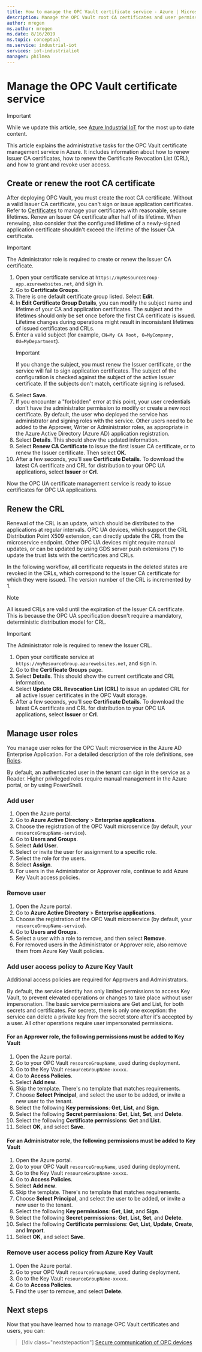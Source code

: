 ```yaml
---
title: How to manage the OPC Vault certificate service - Azure | Microsoft Docs
description: Manage the OPC Vault root CA certificates and user permissions.
author: mregen
ms.author: mregen
ms.date: 8/16/2019
ms.topic: conceptual
ms.service: industrial-iot
services: iot-industrialiot
manager: philmea
---
```


# Manage the OPC Vault certificate service

> [!IMPORTANT]
> While we update this article, see [Azure Industrial IoT](https://azure.github.io/Industrial-IoT/) for the most up to date content.

This article explains the administrative tasks for the OPC Vault certificate management service in Azure. It includes information about how to renew Issuer CA certificates, how to renew the Certificate Revocation List (CRL), and how to grant and revoke user access.

## Create or renew the root CA certificate

After deploying OPC Vault, you must create the root CA certificate. Without a valid Issuer CA certificate, you can't sign or issue application certificates. Refer to [Certificates](howto-opc-vault-secure-ca.md#certificates) to manage your certificates with reasonable, secure lifetimes. Renew an Issuer CA certificate after half of its lifetime. When renewing, also consider that the configured lifetime of a newly-signed application certificate shouldn't exceed the lifetime of the Issuer CA certificate.
> [!IMPORTANT]
> The Administrator role is required to create or renew the Issuer CA certificate.

1. Open your certificate service at `https://myResourceGroup-app.azurewebsites.net`, and sign in.
2. Go to **Certificate Groups**.
3. There is one default certificate group listed. Select **Edit**.
4. In **Edit Certificate Group Details**, you can modify the subject name and lifetime of your CA and application certificates. The subject and the lifetimes should only be set once before the first CA certificate is issued. Lifetime changes during operations might result in inconsistent lifetimes of issued certificates and CRLs.
5. Enter a valid subject (for example, `CN=My CA Root, O=MyCompany, OU=MyDepartment`).<br>
   > [!IMPORTANT]
   > If you change the subject, you must renew the Issuer certificate, or the service will fail to sign application certificates. The subject of the configuration is checked against the subject of the active Issuer certificate. If the subjects don't match, certificate signing is refused.
6. Select **Save**.
7. If you encounter a "forbidden" error at this point, your user credentials don't have the administrator permission to modify or create a new root certificate. By default, the user who deployed the service has administrator and signing roles with the service. Other users need to be added to the Approver, Writer or Administrator roles, as appropriate in the Azure Active Directory (Azure AD) application registration.
8. Select **Details**. This should show the updated information.
9. Select **Renew CA Certificate** to issue the first Issuer CA certificate, or to renew the Issuer certificate. Then select **OK**.
10. After a few seconds, you'll see **Certificate Details**. To download the latest CA certificate and CRL for distribution to your OPC UA applications, select **Issuer** or **Crl**.

Now the OPC UA certificate management service is ready to issue certificates for OPC UA applications.

## Renew the CRL

Renewal of the CRL is an update, which should be distributed to the applications at regular intervals. OPC UA devices, which support the CRL Distribution Point X509 extension, can directly update the CRL from the microservice endpoint. Other OPC UA devices might require manual updates, or can be updated by using GDS server push extensions (*) to update the trust lists with the certificates and CRLs.

In the following workflow, all certificate requests in the deleted states are revoked in the CRLs, which correspond to the Issuer CA certificate for which they were issued. The version number of the CRL is incremented by 1. <br>
> [!NOTE]
> All issued CRLs are valid until the expiration of the Issuer CA certificate. This is because the OPC UA specification doesn't require a mandatory, deterministic distribution model for CRL.

> [!IMPORTANT]
> The Administrator role is required to renew the Issuer CRL.

1. Open your certificate service at `https://myResourceGroup.azurewebsites.net`, and sign in.
2. Go to the **Certificate Groups** page.
3. Select **Details**. This should show the current certificate and CRL information.
4. Select **Update CRL Revocation List (CRL)** to issue an updated CRL for all active Issuer certificates in the OPC Vault storage.
5. After a few seconds, you'll see **Certificate Details**. To download the latest CA certificate and CRL for distribution to your OPC UA applications, select **Issuer** or **Crl**.

## Manage user roles

You manage user roles for the OPC Vault microservice in the Azure AD Enterprise Application. For a detailed description of the role definitions, see [Roles](howto-opc-vault-secure-ca.md#roles).

By default, an authenticated user in the tenant can sign in the service as a Reader. Higher privileged roles require manual management in the Azure portal, or by using PowerShell.

### Add user

1. Open the Azure portal.
2. Go to **Azure Active Directory** > **Enterprise applications**.
3. Choose the registration of the OPC Vault microservice (by default, your `resourceGroupName-service`).
4. Go to **Users and Groups**.
5. Select **Add User**.
6. Select or invite the user for assignment to a specific role.
7. Select the role for the users.
8. Select **Assign**.
9. For users in the Administrator or Approver role, continue to add Azure Key Vault access policies.

### Remove user

1. Open the Azure portal.
2. Go to **Azure Active Directory** > **Enterprise applications**.
3. Choose the registration of the OPC Vault microservice (by default, your `resourceGroupName-service`).
4. Go to **Users and Groups**.
5. Select a user with a role to remove, and then select **Remove**.
6. For removed users in the Administrator or Approver role, also remove them from Azure Key Vault policies.

### Add user access policy to Azure Key Vault

Additional access policies are required for Approvers and Administrators.

By default, the service identity has only limited permissions to access Key Vault, to prevent elevated operations or changes to take place without user impersonation. The basic service permissions are Get and List, for both secrets and certificates. For secrets, there is only one exception: the service can delete a private key from the secret store after it's accepted by a user. All other operations require user impersonated permissions.

#### For an Approver role, the following permissions must be added to Key Vault

1. Open the Azure portal.
2. Go to your OPC Vault `resourceGroupName`, used during deployment.
3. Go to the Key Vault `resourceGroupName-xxxxx`.
4. Go to **Access Policies**.
5. Select **Add new**.
6. Skip the template. There's no template that matches requirements.
7. Choose **Select Principal**, and select the user to be added, or invite a new user to the tenant.
8. Select the following **Key permissions**: **Get**, **List**, and **Sign**.
9. Select the following **Secret permissions**: **Get**, **List**, **Set**, and **Delete**.
10. Select the following **Certificate permissions**: **Get** and **List**.
11. Select **OK**, and select **Save**.

#### For an Administrator role, the following permissions must be added to Key Vault

1. Open the Azure portal.
2. Go to your OPC Vault `resourceGroupName`, used during deployment.
3. Go to the Key Vault `resourceGroupName-xxxxx`.
4. Go to **Access Policies**.
5. Select **Add new**.
6. Skip the template. There's no template that matches requirements.
7. Choose **Select Principal**, and select the user to be added, or invite a new user to the tenant.
8. Select the following **Key permissions**: **Get**, **List**, and **Sign**.
9. Select the following **Secret permissions**: **Get**, **List**, **Set**, and **Delete**.
10. Select the following **Certificate permissions**: **Get**, **List**, **Update**, **Create**, and **Import**.
11. Select **OK**, and select **Save**.

### Remove user access policy from Azure Key Vault

1. Open the Azure portal.
2. Go to your OPC Vault `resourceGroupName`, used during deployment.
3. Go to the Key Vault `resourceGroupName-xxxxx`.
4. Go to **Access Policies**.
5. Find the user to remove, and select **Delete**.

## Next steps

Now that you have learned how to manage OPC Vault certificates and users, you can:

> [!div class="nextstepaction"]
> [Secure communication of OPC devices](howto-opc-vault-secure.md)
